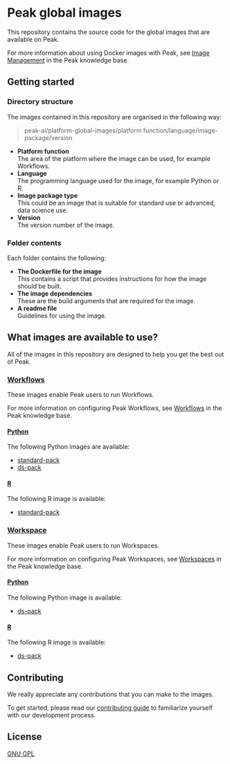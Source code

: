 # Peak global images
This repository contains the source code for the global images that are available on Peak.<p>
For more information about using Docker images with Peak, see [Image Management](https://platformsupport.peak.ai/support/solutions/folders/80000683574) in the Peak knowledge base.

## Getting started
### Directory structure
The images contained in this repository are organised in the following way:
> peak-ai/platform-global-images/platform function/language/image-package/version

 - **Platform function**  
 The area of the platform where the image can be used, for example Workflows.
 - **Language**    
 The programming language used for the image, for example Python or R.
 - **Image package type**    
 This could be an image that is suitable for standard use or advanced, data science use.
 - **Version**  
 The version number of the image. 

### Folder contents
Each folder contains the following:
- **The Dockerfile for the image**    
This contains a script that provides instructions for how the image should be built.
- **The image dependencies**    
These are the build arguments that are required for the image.
- **A readme file**    
Guidelines for using the image.

## What images are available to use?
All of the images in this repository are designed to help you get the best out of Peak.
### [Workflows](./workflow)
These images enable Peak users to run Workflows.<p>
For more information on configuring Peak Workflows, see [Workflows](https://platformsupport.peak.ai/support/solutions/folders/80000683354) in the Peak knowledge base.

#### [Python](./workflow/python)
The following Python images are available:
- [standard-pack](./workflow/python/standard-pack)
- [ds-pack](./workflow/python/ds-pack)
#### [R](./workflow/r)
The following R image is available:
- [standard-pack](./workflow/r/standard-pack)

### [Workspace](./workspace)
These images enable Peak users to run Workspaces.<p>
For more information on configuring Peak Workspaces, see [Workspaces](https://platformsupport.peak.ai/support/solutions/folders/80000682771) in the Peak knowledge base.

#### [Python](./workspace/python)
The following Python image is available:
- [ds-pack](./workspace/python/ds-pack)
#### [R](./workspace/r)
The following R image is available:
- [ds-pack](./workspace/r/ds-pack)

## Contributing
We really appreciate any contributions that you can make to the images. <P>To get started, please read our [contributing guide](./CONTRIBUTING.md) to familiarize yourself with our development process.

## License
[GNU GPL](https://opensource.org/licenses/GPL-3.0)
